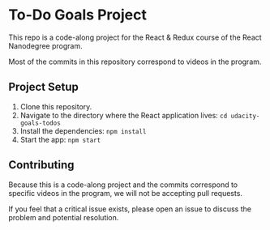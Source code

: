 # To-Do Goals Project

This repo is a code-along project for the React & Redux course of the React Nanodegree program.

Most of the commits in this repository correspond to videos in the program.

## Project Setup

1. Clone this repository.
2. Navigate to the directory where the React application lives: `cd udacity-goals-todos`
3. Install the dependencies: `npm install`
4. Start the app: `npm start`

## Contributing

Because this is a code-along project and the commits correspond to specific videos in the program, we will not be accepting pull requests.

If you feel that a critical issue exists, please open an issue to discuss the problem and potential resolution.
